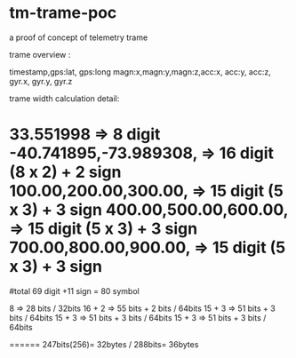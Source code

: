 # tm-trame-poc
a proof of concept of telemetry trame

trame overview :

timestamp,gps:lat,   gps:long   magn:x,magn:y,magn:z,acc:x, acc:y, acc:z, gyr.x, gyr.y, gyr.z

trame width calculation detail:

33.551998              =>  8 digit 
-40.741895,-73.989308, =>  16 digit (8 x 2) + 2 sign
100.00,200.00,300.00,  =>  15 digit (5 x 3) + 3 sign
400.00,500.00,600.00,  =>  15 digit (5 x 3) + 3 sign
700.00,800.00,900.00,  =>  15 digit (5 x 3) + 3 sign
===============================================
#total                      69 digit         +11 sign
                         = 80 symbol

8      => 28 bits          / 32bits
16 + 2 => 55 bits + 2 bits / 64bits 
15 + 3 => 51 bits + 3 bits / 64bits
15 + 3 => 51 bits + 3 bits / 64bits
15 + 3 => 51 bits + 3 bits / 64bits

====== 247bits(256)= 32bytes / 288bits= 36bytes
